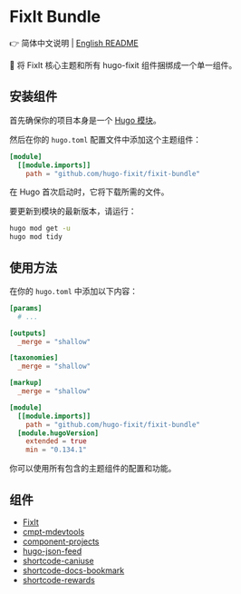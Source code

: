 # FixIt Bundle

👉 简体中文说明 | [English README](/README.en.md)

🌲 将 FixIt 核心主题和所有 hugo-fixit 组件捆绑成一个单一组件。

## 安装组件

首先确保你的项目本身是一个 [Hugo 模块](https://gohugo.io/hugo-modules/use-modules/#initialize-a-new-module)。

然后在你的 `hugo.toml` 配置文件中添加这个主题组件：

```toml
[module]
  [[module.imports]]
    path = "github.com/hugo-fixit/fixit-bundle"
```

在 Hugo 首次启动时，它将下载所需的文件。

要更新到模块的最新版本，请运行：

```bash
hugo mod get -u
hugo mod tidy
```

## 使用方法

在你的 `hugo.toml` 中添加以下内容：

```toml
[params]
  # ...

[outputs]
  _merge = "shallow"

[taxonomies]
  _merge = "shallow"

[markup]
  _merge = "shallow"

[module]
  [[module.imports]]
    path = "github.com/hugo-fixit/fixit-bundle"
  [module.hugoVersion]
    extended = true
    min = "0.134.1"
```

你可以使用所有包含的主题组件的配置和功能。

## 组件

- [FixIt](https://github.com/hugo-fixit/FixIt)
- [cmpt-mdevtools](https://github.com/hugo-fixit/cmpt-mdevtools)
- [component-projects](https://github.com/hugo-fixit/component-projects)
- [hugo-json-feed](https://github.com/hugo-fixit/hugo-json-feed)
- [shortcode-caniuse](https://github.com/hugo-fixit/shortcode-caniuse)
- [shortcode-docs-bookmark](https://github.com/hugo-fixit/shortcode-docs-bookmark)
- [shortcode-rewards](https://github.com/hugo-fixit/shortcode-rewards)
